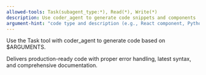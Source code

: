```yaml
---
allowed-tools: Task(subagent_type:*), Read(*), Write(*)
description: Use coder_agent to generate code snippets and components
argument-hint: "code type and description (e.g., React component, Python function)"
---
```


Use the Task tool with coder_agent to generate code based on $ARGUMENTS.

Delivers production-ready code with proper error handling, latest syntax, and comprehensive documentation.